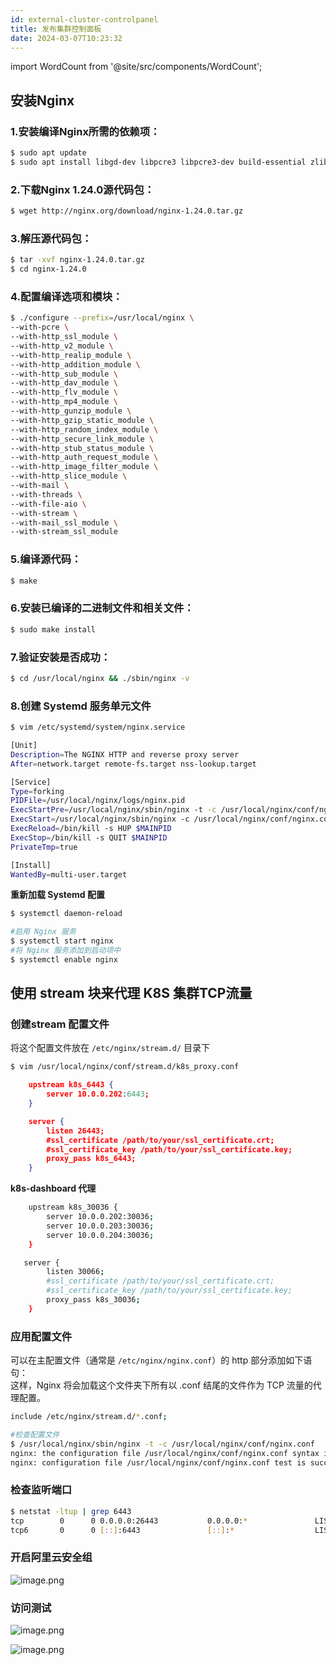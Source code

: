 ```yaml
---
id: external-cluster-controlpanel
title: 发布集群控制面板
date: 2024-03-07T10:23:32
---
```

import WordCount from '@site/src/components/WordCount';

<WordCount />

<a name="tJmdd"></a>
## 安装Nginx
<a name="DTO2O"></a>
### 1.安装编译Nginx所需的依赖项：
```bash
$ sudo apt update
$ sudo apt install libgd-dev libpcre3 libpcre3-dev build-essential zlib1g-dev libssl-dev -y 
```


<a name="qGyU8"></a>
### 2.下载Nginx 1.24.0源代码包：
```bash
$ wget http://nginx.org/download/nginx-1.24.0.tar.gz
```


<a name="GSJ01"></a>
### 3.解压源代码包：
```bash
$ tar -xvf nginx-1.24.0.tar.gz
$ cd nginx-1.24.0
```


<a name="U7aUP"></a>
### 4.配置编译选项和模块：
```bash
$ ./configure --prefix=/usr/local/nginx \
--with-pcre \
--with-http_ssl_module \
--with-http_v2_module \
--with-http_realip_module \
--with-http_addition_module \
--with-http_sub_module \
--with-http_dav_module \
--with-http_flv_module \
--with-http_mp4_module \
--with-http_gunzip_module \
--with-http_gzip_static_module \
--with-http_random_index_module \
--with-http_secure_link_module \
--with-http_stub_status_module \
--with-http_auth_request_module \
--with-http_image_filter_module \
--with-http_slice_module \
--with-mail \
--with-threads \
--with-file-aio \
--with-stream \
--with-mail_ssl_module \
--with-stream_ssl_module
```

<a name="Z8NKo"></a>
### 5.编译源代码：
```bash
$ make
```

<a name="iqnrp"></a>
### 6.安装已编译的二进制文件和相关文件：
```bash
$ sudo make install
```

<a name="fQCXd"></a>
### 7.验证安装是否成功：
```bash
$ cd /usr/local/nginx && ./sbin/nginx -v
```


<a name="o6CpD"></a>
### 8.创建 Systemd 服务单元文件
```bash
$ vim /etc/systemd/system/nginx.service
```
```bash
[Unit]
Description=The NGINX HTTP and reverse proxy server
After=network.target remote-fs.target nss-lookup.target

[Service]
Type=forking
PIDFile=/usr/local/nginx/logs/nginx.pid
ExecStartPre=/usr/local/nginx/sbin/nginx -t -c /usr/local/nginx/conf/nginx.conf
ExecStart=/usr/local/nginx/sbin/nginx -c /usr/local/nginx/conf/nginx.conf
ExecReload=/bin/kill -s HUP $MAINPID
ExecStop=/bin/kill -s QUIT $MAINPID
PrivateTmp=true

[Install]
WantedBy=multi-user.target
```

**重新加载 Systemd 配置**
```bash
$ systemctl daemon-reload

#启用 Nginx 服务
$ systemctl start nginx
#将 Nginx 服务添加到启动项中
$ systemctl enable nginx
```



<a name="cPpLc"></a>
## 使用 stream 块来代理 K8S 集群TCP流量

<a name="k1G5T"></a>
### 创建stream 配置文件
将这个配置文件放在 `/etc/nginx/stream.d/` 目录下
```bash
$ vim /usr/local/nginx/conf/stream.d/k8s_proxy.conf
```
```json
    upstream k8s_6443 {
        server 10.0.0.202:6443;
    }

    server {
        listen 26443;
        #ssl_certificate /path/to/your/ssl_certificate.crt;
        #ssl_certificate_key /path/to/your/ssl_certificate.key;
        proxy_pass k8s_6443;
    }

```


**k8s-dashboard 代理**

```bash
    upstream k8s_30036 {
        server 10.0.0.202:30036;
        server 10.0.0.203:30036;
        server 10.0.0.204:30036;
    }

   server {
        listen 30066;
        #ssl_certificate /path/to/your/ssl_certificate.crt;
        #ssl_certificate_key /path/to/your/ssl_certificate.key;
        proxy_pass k8s_30036;
    }

```

<a name="ctMCQ"></a>
### 应用配置文件
可以在主配置文件（通常是 `/etc/nginx/nginx.conf`）的 http 部分添加如下语句：<br />这样，Nginx 将会加载这个文件夹下所有以 .conf 结尾的文件作为 TCP 流量的代理配置。
```bash
include /etc/nginx/stream.d/*.conf;

#检查配置文件
$ /usr/local/nginx/sbin/nginx -t -c /usr/local/nginx/conf/nginx.conf
nginx: the configuration file /usr/local/nginx/conf/nginx.conf syntax is ok
nginx: configuration file /usr/local/nginx/conf/nginx.conf test is successful
```



<a name="T90Jz"></a>
### 检查监听端口
```bash
$ netstat -ltup | grep 6443
tcp        0      0 0.0.0.0:26443           0.0.0.0:*               LISTEN      43676/nginx: master
tcp6       0      0 [::]:6443               [::]:*                  LISTEN      1867/kube-apiserver
```


<a name="qMYPX"></a>
### 开启阿里云安全组
![image.png](https://cdn.nlark.com/yuque/0/2024/png/33538388/1710229139455-a7743a55-c7ca-4972-a204-73dffffaf46d.png#averageHue=%23fdfdfc&clientId=ua9f05b33-3205-4&from=paste&height=565&id=u78309db1&originHeight=565&originWidth=1626&originalType=binary&ratio=1&rotation=0&showTitle=false&size=66799&status=done&style=none&taskId=u99b9428a-84c7-4577-8c2f-d8c3ebaf881&title=&width=1626)

<a name="uSlIi"></a>
### 访问测试
![image.png](https://cdn.nlark.com/yuque/0/2024/png/33538388/1710228535676-3da4440c-0f38-465e-a834-2632dd045d95.png#averageHue=%23171716&clientId=ua9f05b33-3205-4&from=paste&height=930&id=ud300c7bf&originHeight=930&originWidth=1920&originalType=binary&ratio=1&rotation=0&showTitle=false&size=49479&status=done&style=none&taskId=u63377952-1499-435f-ac63-cf739569e5f&title=&width=1920)


![image.png](https://cdn.nlark.com/yuque/0/2024/png/33538388/1710229024191-20181f3d-4802-4dc5-b7aa-dee4deb28cff.png#averageHue=%23b8cbc9&clientId=ua9f05b33-3205-4&from=paste&height=741&id=ud8482b83&originHeight=741&originWidth=1920&originalType=binary&ratio=1&rotation=0&showTitle=false&size=71042&status=done&style=none&taskId=u25cad66f-0f2e-4053-a8e6-f0654e70234&title=&width=1920)
